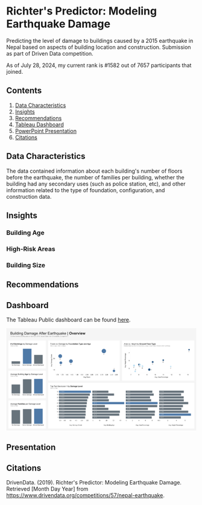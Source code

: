 # Richter's Predictor: Modeling Earthquake Damage
Predicting the level of damage to buildings caused by a 2015 earthquake in Nepal based on aspects of building location and construction. Submission as part of Driven Data competition.

As of July 28, 2024, my current rank is #1582 out of 7657 participants that joined.

## Contents
1. [Data Characteristics](#data-characteristics)
2. [Insights](#insights)
3. [Recommendations](#recommendations)
4. [Tableau Dashboard](#dashboard)
5. [PowerPoint Presentation](#presentation)
6. [Citations](#citations)

## Data Characteristics
The data contained information about each building's number of floors before the earthquake, the number of families per building, whether the building had any secondary uses (such as police station, etc), and other information related to the type of foundation, configuration, and construction data.

## Insights
### Building Age

### High-Risk Areas

### Building Size

## Recommendations

## Dashboard
The Tableau Public dashboard can be found [here](https://public.tableau.com/app/profile/owen.xu/viz/DashboardTemplate_17238271781070/EarthquakeDashboard).

![Dashboard](dashboard.png)

## Presentation

## Citations
DrivenData. (2019). Richter's Predictor: Modeling Earthquake Damage. Retrieved [Month Day Year] from https://www.drivendata.org/competitions/57/nepal-earthquake.